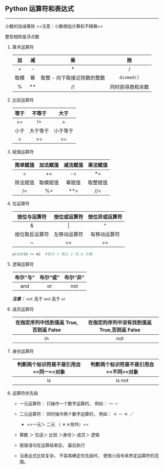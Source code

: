 ## Python 运算符和表达式

---

小数的加减乘除 ==注意：小数相加计算机不精确== 

整型相除是浮点数

1. 算术运算符

   |  加  |  减  |             乘              |        除        |
   | :--: | :--: | :-------------------------: | :--------------: |
   |  +   |  -   |             \*              |        /         |
   | 取模 |  幂  | 取整 - 向下取接近除数的整数 |    `divmod()`    |
   |  %   | \*\* |             //              | 同时获得商和余数 |

2. 比较运算符

   | 等于 |  不等于  |   大于   |
   | :--: | :------: | :------: |
   |  ==  |    !=    |    >     |
   | 小于 | 大于等于 | 小于等于 |
   |  <   |    >=    |    <=    |

3. 赋值运算符

   | 简单赋值 | 加法赋值 | 减法赋值 | 乘法赋值 |
   | :------: | :------: | :------: | :------: |
   |    =     |    +=    |    -=    |   \*=    |
   | 除法赋值 | 取模赋值 |  幂赋值  | 取整赋值 |
   |    /=    |    %=    |  \*\*=   |   //=    |

4. 位运算符

   |  按位与运算符  | 按位或运算符 | 按位异或运算符 |
   | :------------: | :----------: | :------------: |
   |       &        |      \|      |       ^        |
   | 按位取反运算符 | 左移动运算符 |  有移动运算符  |
   |       ~        |      <<      |       >>       |

   ```python
   print(n >> m)  #表示 n 乘以 2 的 m 次幂
   ```

5. 逻辑运算符

   | 布尔“与” | 布尔“或” | 布尔“非” |
   | :------: | :------: | :------: |
   |   and    |    or    |   not    |

   ***注意：*** `not` 高于 `and` 高于 `or` 

6. 成员运算符

   | 在指定序列中找到值返 True,否则返 False | 在指定的序列中没有找到值返 True,否则返 False |
   | :------------------------------------: | :------------------------------------------: |
   |                   in                   |                     not                      |

7. 身份运算符

   | 判断两个标识符是不是引用自==同一==对象 | 判断两个标识符是不是引用自==不同==对象 |
   | :------------------------------------: | :------------------------------------: |
   |                   is                   |                 is not                 |

8. 运算符优先级

   - 一元运算符： 只操作一个数字运算的， 例如： ～ －

   - 二元运算符： 同时操作两个数字运算的， 例如： ＋ － ＊ ／
     - ==一元＞ 二元 （ ＊＊除外）==
   - 算数 ＞ 位运＞ 比较 ＞身份＞ 成员＞ 逻辑
   - 赋值语句在运算结束后， 最后执行
   - 当表达式比较复杂， 不容易确定优先级时， 使用小括号来界定运算符的范围。
